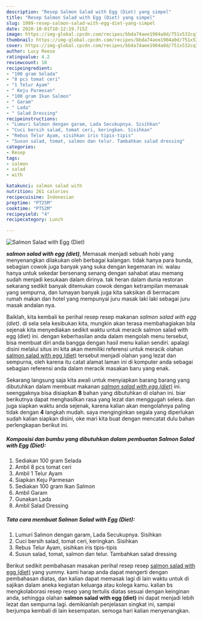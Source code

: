 ```yaml
---
description: "Resep Salmon Salad with Egg (Diet) yang simpel"
title: "Resep Salmon Salad with Egg (Diet) yang simpel"
slug: 1999-resep-salmon-salad-with-egg-diet-yang-simpel
date: 2020-10-01T10:12:19.715Z
image: https://img-global.cpcdn.com/recipes/bbda74aee1904a0d/751x532cq70/salmon-salad-with-egg-diet-foto-resep-utama.jpg
thumbnail: https://img-global.cpcdn.com/recipes/bbda74aee1904a0d/751x532cq70/salmon-salad-with-egg-diet-foto-resep-utama.jpg
cover: https://img-global.cpcdn.com/recipes/bbda74aee1904a0d/751x532cq70/salmon-salad-with-egg-diet-foto-resep-utama.jpg
author: Lucy Reese
ratingvalue: 4.2
reviewcount: 10
recipeingredient:
- "100 gram Selada"
- "8 pcs tomat ceri"
- "1 Telur Ayam"
- " Keju Parmesan"
- "100 gram Ikan Salmon"
- " Garam"
- " Lada"
- " Salad Dressing"
recipeinstructions:
- "Lumuri Salmon dengan garam, Lada Secukupnya. Sisihkan"
- "Cuci bersih salad, tomat ceri, keringkan. Sisihkan"
- "Rebus Telur Ayam, sisihkan iris tipis-tipis"
- "Susun salad, tomat, salmon dan telur. Tambahkan salad dressing"
categories:
- Resep
tags:
- salmon
- salad
- with

katakunci: salmon salad with 
nutrition: 261 calories
recipecuisine: Indonesian
preptime: "PT25M"
cooktime: "PT52M"
recipeyield: "4"
recipecategory: Lunch

---
```



![Salmon Salad with Egg (Diet)](https://img-global.cpcdn.com/recipes/bbda74aee1904a0d/751x532cq70/salmon-salad-with-egg-diet-foto-resep-utama.jpg)

<b><i>salmon salad with egg (diet)</i></b>, Memasak menjadi sebuah hobi yang menyenangkan dilakukan oleh berbagai kalangan. tidak hanya para bunda, sebagian cowok juga banyak yang suka dengan kegemaran ini. walau hanya untuk sekedar bersenang senang dengan sahabat atau memang sudah menjadi kesukaan dalam dirinya. tak heran dalam dunia restoran sekarang sedikit banyak ditemukan cowok dengan ketrampilan memasak yang sempurna, dan lumayan banyak juga kita saksikan di bermacam rumah makan dan hotel yang mempunyai juru masak laki laki sebagai juru masak andalan nya.



Baiklah, kita kembali ke perihal resep resep makanan <i>salmon salad with egg (diet)</i>. di sela sela kesibukan kita, mungkin akan terasa membahagiakan bila sejenak kita menyediakan sedikit waktu untuk meracik salmon salad with egg (diet) ini. dengan keberhasilan anda dalam mengolah menu tersebut, bisa membuat diri anda bangga dengan hasil menu kalian sendiri. apalagi disini melalui situs ini kita akan memiliki referensi untuk meracik olahan <u>salmon salad with egg (diet)</u> tersebut menjadi olahan yang lezat dan sempurna, oleh karena itu catat alamat laman ini di komputer anda sebagai sebagian referensi anda dalam meracik masakan baru yang enak.


Sekarang langsung saja kita awali untuk menyiapkan barang barang yang dibutuhkan dalam membuat makanan <u><i>salmon salad with egg (diet)</i></u> ini. seenggaknya bisa disiapkan <b>8</b> bahan yang dibutuhkan di olahan ini. biar berikutnya dapat menghasilkan rasa yang lezat dan menggugah selera. dan juga siapkan waktu anda sejenak, karena kalian akan mengolahnya paling tidak dengan <b>4</b> langkah mudah. saya menginginkan segala yang diperlukan sudah kalian siapkan disini, oke mari kita buat dengan mencatat dulu bahan perlengkapan berikut ini.

<!--inarticleads1-->

##### Komposisi dan bumbu yang dibutuhkan dalam pembuatan Salmon Salad with Egg (Diet):

1. Sediakan 100 gram Selada
1. Ambil 8 pcs tomat ceri
1. Ambil 1 Telur Ayam
1. Siapkan  Keju Parmesan
1. Sediakan 100 gram Ikan Salmon
1. Ambil  Garam
1. Gunakan  Lada
1. Ambil  Salad Dressing




<!--inarticleads2-->

##### Tata cara membuat Salmon Salad with Egg (Diet):

1. Lumuri Salmon dengan garam, Lada Secukupnya. Sisihkan
1. Cuci bersih salad, tomat ceri, keringkan. Sisihkan
1. Rebus Telur Ayam, sisihkan iris tipis-tipis
1. Susun salad, tomat, salmon dan telur. Tambahkan salad dressing




Berikut sedikit pembahasan masakan perihal resep resep <u>salmon salad with egg (diet)</u> yang yummy. kami harap anda dapat mengerti dengan pembahasan diatas, dan kalian dapat memasak lagi di lain waktu untuk di sajikan dalam aneka kegiatan keluarga atau kolega kamu. kalian bs mengkolaborasi resep resep yang tertulis diatas sesuai dengan keinginan anda, sehingga olahan <b>salmon salad with egg (diet)</b> ini dapat menjadi lebih lezat dan sempurna lagi. demikianlah penjelasan singkat ini, sampai berjumpa kembali di lain kesempatan. semoga hari kalian menyenangkan.
